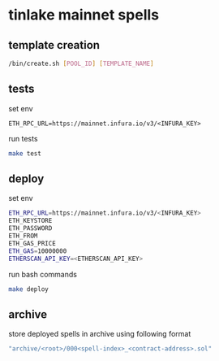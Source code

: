 # tinlake mainnet spells

## template creation
```bash
/bin/create.sh [POOL_ID] [TEMPLATE_NAME]
```

## tests

set env
```
ETH_RPC_URL=https://mainnet.infura.io/v3/<INFURA_KEY>
```   

run tests
```bash 
make test   
```

## deploy

set env

```bash
ETH_RPC_URL=https://mainnet.infura.io/v3/<INFURA_KEY>
ETH_KEYSTORE
ETH_PASSWORD
ETH_FROM
ETH_GAS_PRICE
ETH_GAS=10000000
ETHERSCAN_API_KEY=<ETHERSCAN_API_KEY>
```

run bash commands

```bash 
make deploy
```


## archive

store deployed spells in archive using following format

```bash 
"archive/<root>/000<spell-index>_<contract-address>.sol"  
```
